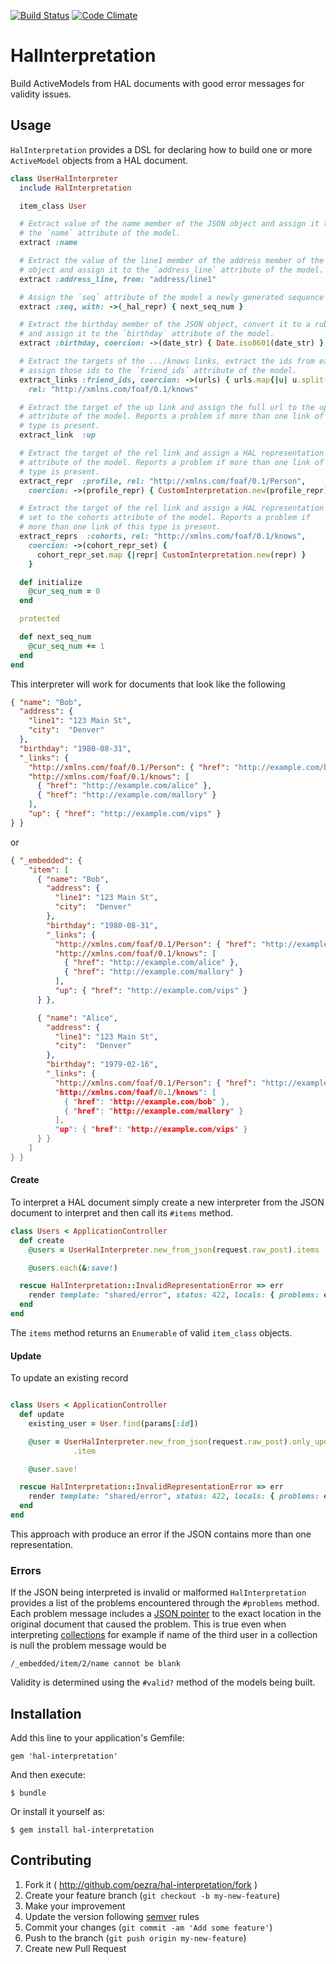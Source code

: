 [![Build Status](https://travis-ci.org/pezra/hal-interpretation.png?branch=master)](https://travis-ci.org/pezra/hal-interpretation)
[![Code Climate](https://codeclimate.com/github/pezra/hal-interpretation.png)](https://codeclimate.com/github/pezra/hal-interpretation)

# HalInterpretation

Build ActiveModels from HAL documents with good error messages
for validity issues.

## Usage

`HalInterpretation` provides a DSL for declaring how to build one or
more `ActiveModel` objects from a HAL document.

```ruby
class UserHalInterpreter
  include HalInterpretation

  item_class User

  # Extract value of the name member of the JSON object and assign it to
  # the `name` attribute of the model.
  extract :name

  # Extract the value of the line1 member of the address member of the JSON
  # object and assign it to the `address_line` attribute of the model.
  extract :address_line, from: "address/line1"

  # Assign the `seq` attribute of the model a newly generated sequence number.
  extract :seq, with: ->(_hal_repr) { next_seq_num }

  # Extract the birthday member of the JSON object, convert it to a ruby date
  # and assign it to the `birthday` attribute of the model.
  extract :birthday, coercion: ->(date_str) { Date.iso8601(date_str) }

  # Extract the targets of the .../knows links, extract the ids from each and
  # assign those ids to the `friend_ids` attribute of the model.
  extract_links :friend_ids, coercion: ->(urls) { urls.map{|u| u.split("/").last} },
    rel: "http://xmlns.com/foaf/0.1/knows"

  # Extract the target of the up link and assign the full url to the up
  # attribute of the model. Reports a problem if more than one link of this
  # type is present.
  extract_link  :up

  # Extract the target of the rel link and assign a HAL representation to the person
  # attribute of the model. Reports a problem if more than one link of this
  # type is present.
  extract_repr  :profile, rel: "http://xmlns.com/foaf/0.1/Person",
    coercion: ->(profile_repr) { CustomInterpretation.new(profile_repr) }

  # Extract the target of the rel link and assign a HAL representation
  # set to the cohorts attribute of the model. Reports a problem if
  # more than one link of this type is present.
  extract_reprs  :cohorts, rel: "http://xmlns.com/foaf/0.1/knows",
    coercion: ->(cohort_repr_set) {
      cohort_repr_set.map {|repr| CustomInterpretation.new(repr) }
    }

  def initialize
    @cur_seq_num = 0
  end

  protected

  def next_seq_num
    @cur_seq_num += 1
  end
end
```

This interpreter will work for documents that look like the following

```json
{ "name": "Bob",
  "address": {
    "line1": "123 Main St",
    "city":  "Denver"
  },
  "birthday": "1980-08-31",
  "_links": {
    "http://xmlns.com/foaf/0.1/Person": { "href": "http://example.com/bob" },
    "http://xmlns.com/foaf/0.1/knows": [
      { "href": "http://example.com/alice" },
      { "href": "http://example.com/mallory" }
    ],
    "up": { "href": "http://example.com/vips" }
} }
```

or

```json
{ "_embedded": {
    "item": [
      { "name": "Bob",
        "address": {
          "line1": "123 Main St",
          "city":  "Denver"
        },
        "birthday": "1980-08-31",
        "_links": {
          "http://xmlns.com/foaf/0.1/Person": { "href": "http://example.com/bob" },
          "http://xmlns.com/foaf/0.1/knows": [
            { "href": "http://example.com/alice" },
            { "href": "http://example.com/mallory" }
          ],
          "up": { "href": "http://example.com/vips" }
      } },

      { "name": "Alice",
        "address": {
          "line1": "123 Main St",
          "city":  "Denver"
        },
        "birthday": "1979-02-16",
        "_links": {
          "http://xmlns.com/foaf/0.1/Person": { "href": "http://example.com/alice },
          "http://xmlns.com/foaf/0.1/knows": [
            { "href": "http://example.com/bob" },
            { "href": "http://example.com/mallory" }
          ],
          "up": { "href": "http://example.com/vips" }
      } }
    ]
} }

```

#### Create

To interpret a HAL document simply create a new interpreter from the
JSON document to interpret and then call its `#items` method.

```ruby
class Users < ApplicationController
  def create
    @users = UserHalInterpreter.new_from_json(request.raw_post).items

    @users.each(&:save!)

  rescue HalInterpretation::InvalidRepresentationError => err
    render template: "shared/error", status: 422, locals: { problems: err.problems }
  end
end
```

The `items` method returns an `Enumerable` of valid `item_class` objects.

#### Update

To update an existing record

```ruby

class Users < ApplicationController
  def update
    existing_user = User.find(params[:id])

    @user = UserHalInterpreter.new_from_json(request.raw_post).only_update(existing_user)
              .item

    @user.save!

  rescue HalInterpretation::InvalidRepresentationError => err
    render template: "shared/error", status: 422, locals: { problems: err.problems }
  end
end
```

This approach with produce an error if the JSON contains more than one
representation.

### Errors

 If the JSON being interpreted is invalid or malformed
`HalInterpretation` provides a list of the problems encountered
through the `#problems` method. Each problem message includes a
[JSON pointer][] to the exact location in the original document that
caused the problem. This is true even when interpreting
[collections][] for example if name of the third user in a collection
is null the problem message would be

    /_embedded/item/2/name cannot be blank

Validity is determined using the `#valid?` method of the models being
built.


## Installation

Add this line to your application's Gemfile:

    gem 'hal-interpretation'

And then execute:

    $ bundle

Or install it yourself as:

    $ gem install hal-interpretation

## Contributing

1. Fork it ( http://github.com/pezra/hal-interpretation/fork )
2. Create your feature branch (`git checkout -b my-new-feature`)
3. Make your improvement
4. Update the version following [semver][] rules
5. Commit your changes (`git commit -am 'Add some feature'`)
6. Push to the branch (`git push origin my-new-feature`)
7. Create new Pull Request


[semver]: http://semver.org/
[json pointer]: http://tools.ietf.org/html/rfc6901
[collections]: https://tools.ietf.org/html/rfc6573

